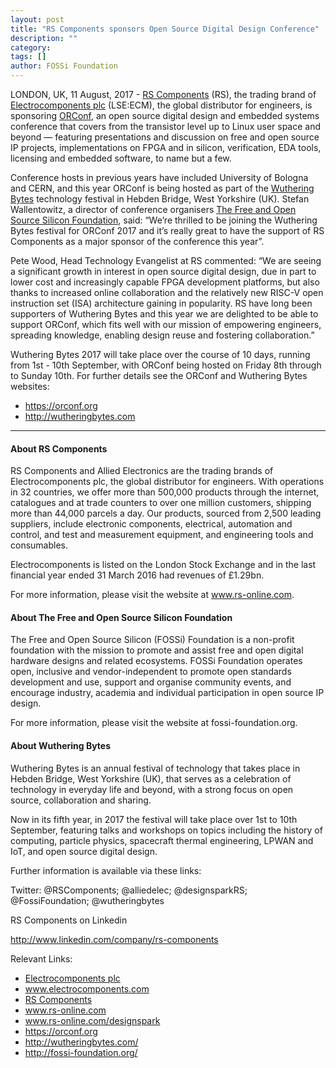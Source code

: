 ```yaml
---
layout: post
title: "RS Components sponsors Open Source Digital Design Conference"
description: ""
category:
tags: []
author: FOSSi Foundation
---
```


LONDON, UK, 11 August, 2017 - [RS Components](http://uk.rs-online.com/web/) (RS), the trading brand of [Electrocomponents plc](http://www.electrocomponents.com/) (LSE:ECM), the global distributor for engineers, is sponsoring [ORConf](https://orconf.org/), an open source digital design and embedded systems conference that covers from the transistor level up to Linux user space and beyond — featuring presentations and discussion on free and open source IP projects, implementations on FPGA and in silicon, verification, EDA tools, licensing and embedded software, to name but a few. 

Conference hosts in previous years have included University of Bologna and CERN, and this year ORConf is being hosted as part of the [Wuthering Bytes](http://wutheringbytes.com/) technology festival in Hebden Bridge, West Yorkshire (UK). Stefan Wallentowitz, a director of conference organisers [The Free and Open Source Silicon Foundation](https://fossi-foundation.org/), said: “We’re thrilled to be joining the Wuthering Bytes festival for ORConf 2017 and it’s really great to have the support of RS Components as a major sponsor of the conference this year”.

Pete Wood, Head Technology Evangelist at RS commented: “We are seeing a significant growth in interest in open source digital design, due in part to lower cost and increasingly capable FPGA development platforms, but also thanks to increased online collaboration and the relatively new RISC-V open instruction set (ISA) architecture gaining in popularity. RS have long been supporters of Wuthering Bytes and this year we are delighted to be able to support ORConf, which fits well with our mission of empowering engineers, spreading knowledge, enabling design reuse and fostering collaboration.”

Wuthering Bytes 2017 will take place over the course of 10 days, running from 1st - 10th September, with ORConf being hosted on Friday 8th through to Sunday 10th.  For further details see the ORConf and Wuthering Bytes websites:

* https://orconf.org
* http://wutheringbytes.com

---

#### About RS Components
RS Components and Allied Electronics are the trading brands of Electrocomponents plc, the global distributor for engineers. With operations in 32 countries, we offer more than 500,000 products through the internet, catalogues and at trade counters to over one million customers, shipping more than 44,000 parcels a day. Our products, sourced from 2,500 leading suppliers, include electronic components, electrical, automation and control, and test and measurement equipment, and engineering tools and consumables.

Electrocomponents is listed on the London Stock Exchange and in the last financial year ended 31 March 2016 had revenues of £1.29bn.

For more information, please visit the website at www.rs-online.com.

#### About The Free and Open Source Silicon Foundation
The Free and Open Source Silicon (FOSSi) Foundation is a non-profit foundation with the mission to promote and assist free and open digital hardware designs and related ecosystems. FOSSi Foundation operates open, inclusive and vendor-independent to promote open standards development and use, support and organise community events, and encourage industry, academia and individual participation in open source IP design.

For more information, please visit the website at fossi-foundation.org.

#### About Wuthering Bytes
Wuthering Bytes is an annual festival of technology that takes place in Hebden Bridge, West Yorkshire (UK), that serves as a celebration of technology in everyday life and beyond, with a strong focus on open source, collaboration and sharing.

Now in its fifth year, in 2017 the festival will take place over 1st to 10th September, featuring talks and workshops on topics including the history of computing, particle physics, spacecraft thermal engineering, LPWAN and IoT, and open source digital design. 

Further information is available via these links:

Twitter: @RSComponents; @alliedelec; @designsparkRS; @FossiFoundation; @wutheringbytes

RS Components on Linkedin

http://www.linkedin.com/company/rs-components

Relevant Links:

* [Electrocomponents plc](http://www.electrocomponents.com/)
* www.electrocomponents.com
* [RS Components](http://www.rs-components.com/)
* www.rs-online.com
* www.rs-online.com/designspark
* https://orconf.org
* http://wutheringbytes.com/
* http://fossi-foundation.org/
